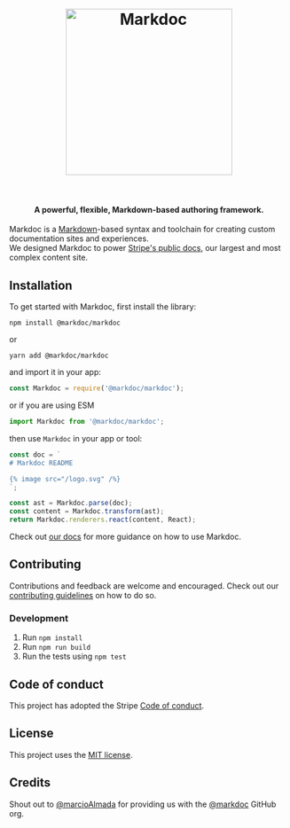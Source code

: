 <h1 align="center">
  <br>
    <img src="https://user-images.githubusercontent.com/62121649/167893184-a2b69260-ca9e-4a77-a5bc-63b8135ae5db.png" alt="Markdoc" width="300">
  <br>
  <br>
</h1>

<h4 align="center">A powerful, flexible, Markdown-based authoring framework.</h4>

Markdoc is a [Markdown](https://commonmark.org)-based syntax and toolchain for creating custom documentation sites and experiences.  
We designed Markdoc to power [Stripe's public docs](http://stripe.com/docs), our largest and most complex content site.

## Installation

To get started with Markdoc, first install the library:

```shell
npm install @markdoc/markdoc
```

or

```shell
yarn add @markdoc/markdoc
```

and import it in your app:

```js
const Markdoc = require('@markdoc/markdoc');
```

or if you are using ESM

```js
import Markdoc from '@markdoc/markdoc';
```

then use `Markdoc` in your app or tool:

```js
const doc = `
# Markdoc README

{% image src="/logo.svg" /%}
`;

const ast = Markdoc.parse(doc);
const content = Markdoc.transform(ast);
return Markdoc.renderers.react(content, React);
```

Check out [our docs](https://markdoc.io/docs) for more guidance on how to use Markdoc.

## Contributing

Contributions and feedback are welcome and encouraged. Check out our [contributing guidelines](.github/CONTRIBUTING.md) on how to do so.

### Development

1. Run `npm install`
1. Run `npm run build`
1. Run the tests using `npm test`

## Code of conduct

This project has adopted the Stripe [Code of conduct](.github/CODE_OF_CONDUCT.md).

## License

This project uses the [MIT license](LICENSE).

## Credits

Shout out to [@marcioAlmada](https://github.com/marcioAlmada) for providing us with the [@markdoc](https://github.com/markdoc) GitHub org.
